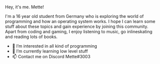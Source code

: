 Hey, it's me. Mette! 

I'm a 16 year old student from Germany who is exploring the world of programming and how an operating system works. I hope I can learn some stuff about these topics and gain experience by joining this community. Apart from coding and gaming, I enjoy listening to music, go inlineskating and reading lots of books.  

- 👀 I’m interested in all kind of programming 
- 🌱 I’m currently learning low level stuff 
- 📫 Contact me on Discord Mette#3003

<!---
MetteDE/MetteDE is a ✨ special ✨ repository because its `README.md` (this file) appears on your GitHub profile.
You can click the Preview link to take a look at your changes.
--->
